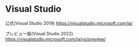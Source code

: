 # Visual Studio

公式(Visual Studio 2019)
https://visualstudio.microsoft.com/ja/

プレビュー版(Visual Studio 2022)
https://visualstudio.microsoft.com/ja/vs/preview/
